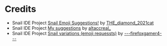 # Credits
- Snail IDE Project [Snail Emoji Suggestions!](https://editor.snail-ide.com/#9574243791911) by [THE_diamond_2021cat](https://www.snail-ide.com/profile?user=THE_diamond_2021cat)
- Snail IDE Project [My suggestions](https://editor.snail-ide.com/#9438355633709) by [altaccreal_](https://www.snail-ide.com/profile?user=altaccreal_)
- Snail IDE Project [Snail variations (emoji requessts)](https://editor.snail-ide.com/#8542630653199) by [---firefoxgamer4---](https://www.snail-ide.com/profile?user=---firefoxgamer4---)